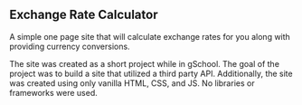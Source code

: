## Exchange Rate Calculator

A simple one page site that will calculate exchange rates for you along with providing currency conversions.

The site was created as a short project while in gSchool. The goal of the project was to build a site that utilized a third party API. Additionally, the site was created using only vanilla HTML, CSS, and JS. No libraries or frameworks were used. 
